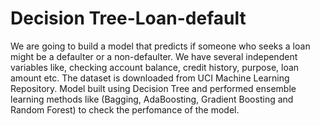 # Decision Tree-Loan-default
We are going to build a model that predicts if someone who seeks a loan might be a defaulter or a non-defaulter. We have several independent variables like, checking account balance, credit history, purpose, loan amount etc. The dataset is downloaded from UCI Machine Learning Repository.
Model built using Decision Tree and performed ensemble learning methods like (Bagging, AdaBoosting, Gradient Boosting and Random Forest) to check the perfomance of the model.
